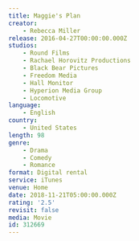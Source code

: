 ```yaml
---
title: Maggie's Plan
creator:
    - Rebecca Miller
release: 2016-04-27T00:00:00.000Z
studios:
    - Round Films
    - Rachael Horovitz Productions
    - Black Bear Pictures
    - Freedom Media
    - Hall Monitor
    - Hyperion Media Group
    - Locomotive
language:
    - English
country:
    - United States
length: 98
genre:
    - Drama
    - Comedy
    - Romance
format: Digital rental
service: iTunes
venue: Home
date: 2018-11-21T05:00:00.000Z
rating: '2.5'
revisit: false
media: Movie
id: 312669
---
```



